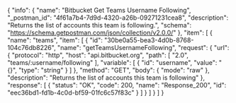 {
  "info": {
    "name": "Bitbucket Get Teams Username Following",
    "_postman_id": "4f61a7b4-7d9d-4320-a26b-09271231cea8",
    "description": "Returns the list of accounts this team is following.",
    "schema": "https://schema.getpostman.com/json/collection/v2.0.0/"
  },
  "item": [
    {
      "name": "teams",
      "item": [
        {
          "id": "30be0a55-bea3-4d0b-8768-104c76db8226",
          "name": "getTeamsUsernameFollowing",
          "request": {
            "url": {
              "protocol": "http",
              "host": "api.bitbucket.org",
              "path": [
                "2.0",
                "teams/:username/following"
              ],
              "variable": [
                {
                  "id": "username",
                  "value": "{}",
                  "type": "string"
                }
              ]
            },
            "method": "GET",
            "body": {
              "mode": "raw"
            },
            "description": "Returns the list of accounts this team is following"
          },
          "response": [
            {
              "status": "OK",
              "code": 200,
              "name": "Response_200",
              "id": "eec36bd1-fd1b-4c0d-bf59-01fc6c57f83c"
            }
          ]
        }
      ]
    }
  ]
}